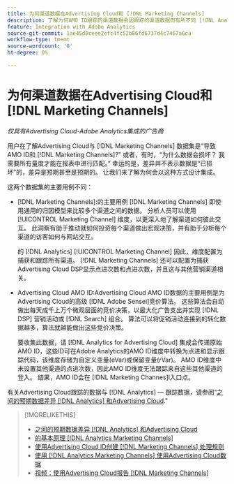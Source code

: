 ```yaml
---
title: 为何渠道数据在Advertising Cloud和 [!DNL Marketing Channels]
description: 了解为何AMO ID跟踪的渠道数据会因跟踪的渠道数据而有所不同 [!DNL Analytics Marketing Channels].
feature: Integration with Adobe Analytics
source-git-commit: 1ae45d0ceee2efc4fc52b86fd6737d4c7467a6ca
workflow-type: tm+mt
source-wordcount: '0'
ht-degree: 0%

---
```


# 为何渠道数据在Advertising Cloud和 [!DNL Marketing Channels]

*仅具有Advertising Cloud-Adobe Analytics集成的广告商*

用户在了解Advertising Cloud与 [!DNL Marketing Channels] 数据集是“导致AMO ID和 [!DNL Marketing Channels]?&quot; 或者，有时，“为什么数据会损坏？ 我需要所有量度才能在报表中进行匹配。” 幸运的是，差异并不表示数据是“已损坏”的，差异是预期甚至是预期的。 让我们来了解为何会以这种方式设计集成。

这两个数据集的主要用例不同：

* [!DNL Marketing Channels]:的主要用例 [!DNL Marketing Channels] 即使用通用的归因模型来比较多个渠道之间的数据。 分析人员可以使用 [!UICONTROL Marketing Channel] 维度，以更深入地了解渠道如何彼此交互。 此洞察有助于推动就如何投资每个渠道做出宏观决策，并有助于分析每个渠道的访客如何与网站交互。

   的 [!DNL Analytics] [!UICONTROL Marketing Channel] 因此，维度配置为捕获和跟踪所有渠道。 [!DNL Marketing Channels] 还可以配置为捕获Advertising Cloud DSP显示点进次数和点进次数，并且这与其他营销渠道相关。

* Advertising Cloud AMO ID:Advertising Cloud AMO ID数据的主要用例是为Advertising Cloud的高级 [!DNL Adobe Sensei]竞价算法。 这些算法会自动做出每天成千上万个微观层面的竞价决策，以最大化广告支出并实现 [!DNL DSP] 营销活动或 [!DNL Search] 组合。 算法可以将促销活动连接到的转化数据越多，算法就越能做出这些竞价决策。

   要收集此数据，请 [!DNL Analytics for Advertising Cloud] 集成会传递原始AMO ID，这些ID可在Adobe Analytics的AMO ID维度中转换为点进和显示跟踪代码，该维度存储为自定义变量(eVar)或保留变量(rVar)。 AMO ID维度中未设置其他渠道的点进次数，因此AMO ID维度无法跟踪来自这些其他渠道的登入。 结果，AMO ID会在 [!DNL Marketing Channes]l入口点。

有关Advertising Cloud跟踪的数据与 [!DNL Analytics] — 跟踪数据，请参阅“[之间的预期数据差异 [!DNL Analytics] 和Advertising Cloud](../data-variances.md).&quot;

>[!MORELIKETHIS]
>
>* [之间的预期数据差异 [!DNL Analytics] 和Advertising Cloud](/help/integrations/analytics/data-variances.md)
>* [的基本原理 [!DNL Analytics Marketing Channels]](mc-overview.md)
>* [使用Advertising Cloud ID创建 [!DNL Marketing Channels] 处理规则](mc-ids.md)
>* [使用 [!DNL Analytics Marketing Channels] 使用Advertising Cloud数据](mc-ac-data.md)
>* [视频：使用Advertising Cloud报告 [!DNL Marketing Channels]](https://experienceleague.adobe.com/docs/advertising-cloud-learn/tutorials/analytics/analytics-reporting-a4adc.html)


